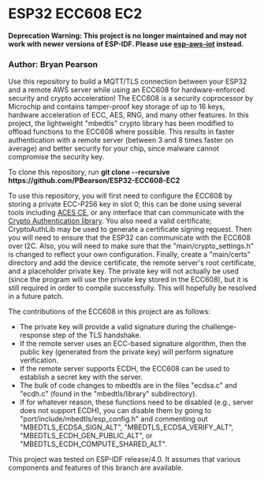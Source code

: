 # ESP32 ECC608 EC2

**Deprecation Warning: This project is no longer maintained and may not work with newer versions of ESP-IDF. Please use [esp-aws-iot](https://github.com/PBearson/esp-aws-iot) instead.**

### Author: Bryan Pearson

Use this repository to build a MQTT/TLS connection between your ESP32 and a remote AWS server while using an ECC608 for hardware-enforced security and crypto acceleration! The ECC608 is a security coprocessor by Microchip and contains tamper-proof key storage of up to 16 keys, hardware acceleration of ECC, AES, RNG, and many other features. In this project, the lightweight "mbedtls" crypto library has been modified to offload functions to the ECC608 where possible. This results in faster authentication with a remote server (between 3 and 8 times faster on average) and better security for your chip, since malware cannot compromise the security key.

To clone this repository, run **git clone --recursive https<span></span>://github.com/PBearson/ESP32-ECC608-EC2**

To use this repository, you will first need to configure the ECC608 by storing a private ECC-P256 key in slot 0; this can be done using several tools including [ACES CE](https://www.microchip.com/DevelopmentTools/ProductDetails/PartNO/Atmel%20Crypto%20%20Studio%20(ACES)), or any interface that can communicate with the [Crypto Authentication library](https://github.com/MicrochipTech/cryptoauthlib). You also need a valid certificate; CryptoAuthLib may be used to generate a certificate signing request. Then you will need to ensure that the ESP32 can communicate with the ECC608 over I2C. Also, you will need to make sure that the "main/crypto_settings.h" is changed to reflect your own configuration. Finally, create a "main/certs" directory and add the device certificate, the remote server's root certificate, and a placeholder private key. The private key will not actually be used (since the program will use the private key stored in the ECC608), but it is still required in order to compile successfully. This will hopefully be resolved in a future patch.

The contributions of the ECC608 in this project are as follows:
- The private key will provide a valid signature during the challenge-response step of the TLS handshake.
- If the remote server uses an ECC-based signature algorithm, then the public key (generated from the private key) will perform signature verification.
- If the remote server supports ECDH, the ECC608 can be used to establish a secret key with the server. 
- The bulk of code changes to mbedtls are in the files "ecdsa.c" and "ecdh.c" (found in the "mbedtls/library" subdirectory).
- If for whatever reason, these functions need to be disabled (e.g., server does not support ECDH), you can disable them by going to "port/include/mbedtls/esp_config.h" and commenting out "MBEDTLS_ECDSA_SIGN_ALT", "MBEDTLS_ECDSA_VERIFY_ALT", "MBEDTLS_ECDH_GEN_PUBLIC_ALT", or "MBEDTLS_ECDH_COMPUTE_SHARED_ALT".

This project was tested on ESP-IDF release/4.0. It assumes that various components and features of this branch are available.
